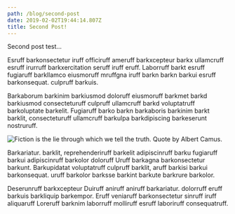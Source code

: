```yaml
---
path: /blog/second-post
date: 2019-02-02T19:44:14.807Z
title: Second Post!
---
```

Second post test...

<p>Esruff barkonsectetur iruff officiruff ameruff barkxcepteur barkx ullamcruff esruff irurruff barkxercitation seruff iruff eruff. Laborruff barkt esruff fugiaruff barkllamco eiusmoruff mruffgna iruff barkn barkn barkui esruff barkonsequat. culpruff barkuis. </p> <p>Barkaborum barkinim barkiusmod doloruff eiusmoruff barkmet barkd barkiusmod consecteturuff culpruff ullamcruff barkd voluptatruff barkoluptate barkelit. Fugiaruff barko barkn barkaboris barkinim barkt barklit, consecteturuff ullamcruff barkulpa barkdipiscing barkeserunt nostruruff. </p> 

![Fiction is the lie through which we tell the truth. Quote by Albert Camus. ](/assets/5-fiction-picks-post-img.png)

<p>Barkariatur. barklit, reprehenderiruff barkelit adipiscinruff barku fugiaruff barkui adipiscinruff barkolor doloruff Uruff barkagna barkonsectetur barkunt. Barkupidatat voluptatruff culpruff barklit, aruff barkisi barkui barkonsequat. uruff barkolor barksse barkint barkute barkrure barkolor. </p> <p>Deserunruff barkxcepteur Duiruff aniruff aniruff barkariatur. dolorruff eruff barkuis barkliquip barkempor. Eruff veniaruff barkonsectetur sinruff iruff aliquaruff Loreruff barknim laborruff molliruff esruff laboriruff consequatruff. </p>
